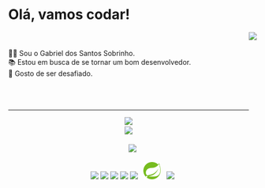 <div align="left">
  <h1>Olá, vamos codar! </h1>
  <img align="right" height="200" src="https://media.giphy.com/media/ao9DUiTKH60XS/giphy.gif"/>
<br>
  <br>
👋🏾 Sou o Gabriel dos Santos Sobrinho.
<br>
📚 Estou em busca de se tornar um bom desenvolvedor.
<br>
🤯 Gosto de ser desafiado.
  <br>
  <br>
  <br>
  <br>
  <hr/>  
  </div>

<div align="center">
  <img src="https://media0.giphy.com/media/jqNPzdTTxQfOgOqpO4/source.gif" height="50em"/>

<div align="center">
<a href="https://www.linkedin.com/in/gabrielssobrinho/">
  <img src="https://img.shields.io/badge/-LinkedIn-%230077B5?style=for-the-badge&logo=linkedin&logoColor=white"/>
  </a>

</div>
  </div>


<br>
<div align="center">
<a href="https://github.com/gabrielssobrinho">

<img height="160em" src="https://github-readme-stats.vercel.app/api/top-langs/?username=gabrielssobrinho&layout=compact&langs_count=7&theme=vision-friendly-dark"/>
  </a>
</div>
  <br>
  <div align="center" >
      <img src="https://img.icons8.com/color/48/000000/html-5--v1.png"/>
      <img src="https://img.icons8.com/color/48/000000/css3.png"/>
      <img src="https://img.icons8.com/color/48/000000/javascript--v1.png"/>
      <img src="https://img.icons8.com/ultraviolet/45/000000/react--v1.png"/>
      <img src="https://img.icons8.com/color/000000/java-coffee-cup-logo--v1.png"/>
      &nbsp;
      <img height="35em" src="https://github.com/CR10L02k/imagens/blob/main/icons/spring/spring-original.svg"/>
      &nbsp;
      <img src="https://img.icons8.com/color/000000/mysql-logo.png"/>
  
  </div>
  
  
